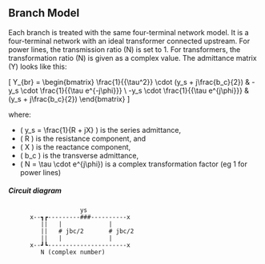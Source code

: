 ## Branch Model

Each branch is treated with the same four-terminal network model. It is a four-terminal network with an ideal transformer connected upstream. For power lines, the transmission ratio \(N\) is set to 1. For transformers, the transformation ratio \(N\) is given as a complex value. The admittance matrix \(Y\) looks like this:


\[
Y_{br} = \begin{bmatrix}
    \frac{1}{{\tau^2}} \cdot (y_s + j\frac{b_c}{2}) & -y_s \cdot \frac{1}{{\tau e^{-j\phi}}} \\
    -y_s \cdot \frac{1}{{\tau e^{j\phi}}} & (y_s + j\frac{b_c}{2})
\end{bmatrix}
\]




where:
- \( y_s = \frac{1}{R + jX} \) is the series admittance,
- \( R \) is the resistance component, and
- \( X \) is the reactance component,
- \( b_c \) is the transverse admittance,
- \( N = \tau \cdot e^{j\phi}\) is a complex transformation factor (eg 1 for power lines)



##### Circuit diagram

```plaintext	   
                    ys
      x--┓┏---------###----------x
         ||   |             |
         ||   # jbc/2       # jbc/2
         ||   |             |
      x--┛┗----------------------x 
         N (complex number)             

```
<!-- Dies ist ein auskommentierter Abschnitt -->
<!--┏
<! ┣
<! ┗
<! ┓
<! ┃
<! ┛
\( Y_{i0} \) fgfdgdfgfdg
-->


